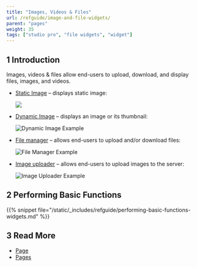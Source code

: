 ```yaml
---
title: "Images, Videos & Files"
url: /refguide/image-and-file-widgets/
parent: "pages"
weight: 35
tags: ["studio pro", "file widgets", "widget"]
---
```


## 1 Introduction

Images, videos & files allow end-users to upload, download, and display files, images, and videos. 

* [Static Image](image) – displays static image:

    ![](/attachments/refguide/modeling/pages/image-and-file-widgets/image-design-mode-example.png)

* [Dynamic Image](image-viewer) – displays an image or its thumbnail:

    ![Dynamic Image Example](/attachments/refguide/modeling/pages/image-and-file-widgets/image-viewer-example.png)

* [File manager](file-manager) – allows end-users to upload and/or download files:

    ![File Manager Example](/attachments/refguide/modeling/pages/image-and-file-widgets/file-manager-example.png)

* [Image uploader](image-uploader) – allows end-users to upload images to the server:

    ![Image Uploader Example](/attachments/refguide/modeling/pages/image-and-file-widgets/image-uploader-example.png)


## 2 Performing Basic Functions

{{% snippet file="/static/_includes/refguide/performing-basic-functions-widgets.md" %}}

## 3 Read More

* [Page](page)
* [Pages](pages)